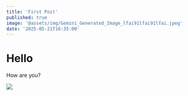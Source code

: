 ```yaml
---
title: 'First Post'
published: true
image: '@assets/img/Gemini_Generated_Image_lfai91lfai91lfai.jpeg'
date: '2025-05-21T16:35:00'
---
```

# Hello

How are you?

![](@assets/img/Artist%20Rooms%20Francesca%20Woodman_2025_08.jpeg)
